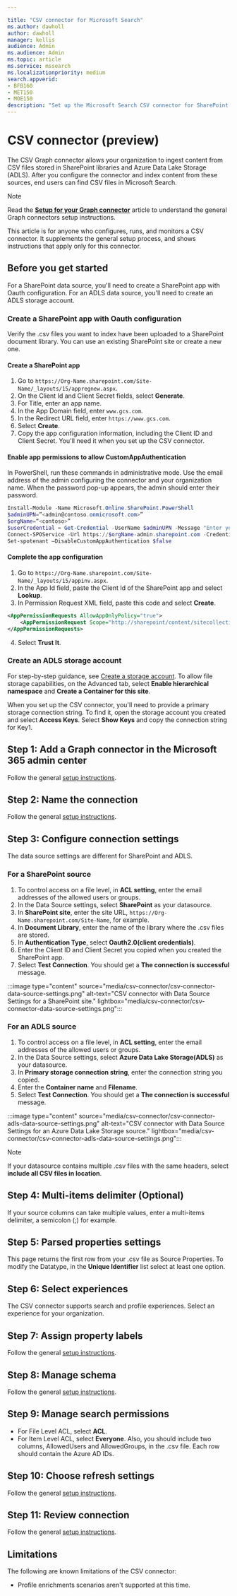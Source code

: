 ```yaml
--- 

title: "CSV connector for Microsoft Search" 
ms.author: dawholl 
author: dawholl 
manager: kellis 
audience: Admin
ms.audience: Admin 
ms.topic: article 
ms.service: mssearch 
ms.localizationpriority: medium 
search.appverid: 
- BFB160 
- MET150 
- MOE150 
description: "Set up the Microsoft Search CSV connector for SharePoint or Azure Data Lake Storage sources." 
---
```


# CSV connector (preview)

The CSV Graph connector allows your organization to ingest content from CSV files stored in SharePoint libraries and Azure Data Lake Storage (ADLS). After you configure the connector and index content from these sources, end users can find CSV files in Microsoft Search.

> [!NOTE]
> Read the [**Setup for your Graph connector**](configure-connector.md) article to understand the general Graph connectors setup instructions.

This article is for anyone who configures, runs, and monitors a CSV connector. It supplements the general setup process, and shows instructions that apply only for this connector.

<!---## Before you get started-->
## Before you get started

For a SharePoint data source, you'll need to create a SharePoint app with Oauth configuration. For an ADLS data source, you'll need to create an ADLS storage account.

### Create a SharePoint app with Oauth configuration

Verify the .csv files you want to index have been uploaded to a SharePoint document library. You can use an existing SharePoint site or create a new one.

#### Create a SharePoint app

1. Go to  `https://Org-Name.sharepoint.com/Site-Name/_layouts/15/appregnew.aspx`.
2. On the Client Id and Client Secret fields, select **Generate**.
1. For Title, enter an app name.
1. In the App Domain field, enter `www.gcs.com`.
1. In the Redirect URL field, enter `https://www.gcs.com`.
1. Select **Create**.
1. Copy the app configuration information, including the Client ID and Client Secret. You'll need it when you set up the CSV connector.

#### Enable app permissions to allow CustomAppAuthentication

In PowerShell, run these commands in administrative mode. Use the email address of the admin configuring the connector and your organization name. When the password pop-up appears, the admin should enter their password.

```powershell
Install-Module -Name Microsoft.Online.SharePoint.PowerShell
$adminUPN=”<admin@contoso.onmicrosoft.com>”
$orgName=“<contoso>”
$userCredential = Get-Credential -UserName $adminUPN -Message "Enter your password."
Connect-SPOService -Url https://$orgName-admin.sharepoint.com -Credential $userCredential
Set-spotenant –DisableCustomAppAuthentication $false
```

#### Complete the app configuration

1. Go to `https://Org-Name.sharepoint.com/Site-Name/_layouts/15/appinv.aspx`.
2. In the App Id field, paste the Client Id of the SharePoint app and select **Lookup**.
3. In Permission Request XML field, paste this code and select **Create**.

```xml
<AppPermissionRequests AllowAppOnlyPolicy="true">
    <AppPermissionRequest Scope="http://sharepoint/content/sitecollection/web" Right="Read" />
</AppPermissionRequests>
```

4. Select **Trust It**.

### Create an ADLS storage account

For step-by-step guidance, see [Create a storage account](/azure/storage/common/storage-account-create#create-a-storage-account-1). To allow file storage capabilities, on the Advanced tab, select **Enable hierarchical namespace** and **Create a Container for this site**.

When you set up the CSV connector, you'll need to provide a primary storage connection string. To find it, open the storage account you created and select **Access Keys**. Select **Show Keys** and copy the connection string for Key1.

## Step 1: Add a Graph connector in the Microsoft 365 admin center

Follow the general [setup instructions](./configure-connector.md).
<!---If the above phrase does not apply, delete it and insert specific details for your data source that are different from general setup 
instructions.-->

## Step 2: Name the connection

Follow the general [setup instructions](./configure-connector.md).
<!---If the above phrase does not apply, delete it and insert specific details for your data source that are different from general setup 
instructions.-->

## Step 3: Configure connection settings

The data source settings are different for SharePoint and ADLS.

### For a SharePoint source

1. To control access on a file level, in **ACL setting**, enter the email addresses of the allowed users or groups.
1. In the Data Source settings, select **SharePoint** as your datasource.
1. In **SharePoint site**, enter the site URL, `https://Org-Name.sharepoint.com/Site-Name`, for example.
1. In **Document Library**, enter the name of the library where the .csv files are stored.
1. In **Authentication Type**, select **Oauth2.0(client credentials)**.
1. Enter the Client ID and Client Secret you copied when you created the SharePoint app.
1. Select **Test Connection**. You should get a **The connection is successful** message.

:::image type="content" source="media/csv-connector/csv-connector-data-source-settings.png" alt-text="CSV connector with Data Source Settings for a SharePoint site." lightbox="media/csv-connector/csv-connector-data-source-settings.png":::

### For an ADLS source

1. To control access on a file level, in **ACL setting**, enter the email addresses of the allowed users or groups.
1. In the Data Source settings, select **Azure Data Lake Storage(ADLS)** as your datasource.
1. In **Primary storage connection string**, enter the connection string you copied.
1. Enter the **Container name** and **Filename**.
1. Select **Test Connection**. You should get a **The connection is successful** message.

:::image type="content" source="media/csv-connector/csv-connector-adls-data-source-settings.png" alt-text="CSV connector with Data Source Settings for an Azure Data Lake Storage source." lightbox="media/csv-connector/csv-connector-adls-data-source-settings.png":::

> [!NOTE]
> If your datasource contains multiple .csv files with the same headers, select **include all CSV files in location**.

## Step 4: Multi-items delimiter (Optional)

If your source columns can take multiple values, enter a multi-items delimiter, a semicolon (;) for example.

## Step 5: Parsed properties settings

This page returns the first row from your .csv file as Source Properties. To modify the Datatype, in the **Unique Identifier** list select at least one option.

## Step 6: Select experiences

The CSV connector supports search and profile experiences. Select an experience for your organization.

## Step 7: Assign property labels

Follow the general [setup instructions](./configure-connector.md).

## Step 8: Manage schema

Follow the general [setup instructions](./configure-connector.md).

## Step 9: Manage search permissions

- For File Level ACL, select **ACL**.
- For Item Level ACL, select **Everyone**. Also, you should include two columns, AllowedUsers and AllowedGroups, in the .csv file. Each row should contain the Azure AD IDs.

## Step 10: Choose refresh settings

Follow the general [setup instructions](./configure-connector.md).

## Step 11: Review connection

Follow the general [setup instructions](./configure-connector.md).

<!---## Limitations-->
## Limitations

The following are known limitations of the CSV connector:
* Profile enrichments scenarios aren't supported at this time.